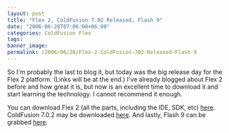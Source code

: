 ```yaml
---
layout: post
title: "Flex 2, ColdFusion 7.02 Released, Flash 9"
date: "2006-06-28T07:06:00+06:00"
categories: ColdFusion Flex 
tags: 
banner_image: 
permalink: /2006/06/28/Flex-2-ColdFusion-702-Released-Flash-9
---
```


So I'm probably the last to blog it, but today was the big release day for the Flex 2 platform. (Links will be at the end.) I've already blogged about Flex 2 before and how great it is, but now is an excellent time to download it and start learning the technology. I cannot recommend it enough. 

You can download Flex 2 (all the parts, including the IDE, SDK, etc) <a href="http://www.adobe.com/cfusion/tdrc/index.cfm?product=flex">here</a>.  
ColdFusion 7.0.2 may be downloaded <a href="http://www.adobe.com/support/coldfusion/downloads_updates.html#mx7">here</a>. And lastly, Flash 9 can be grabbed <a href="http://www.adobe.com/go/getflashplayer">here</a>.